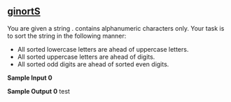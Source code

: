 ## **[ginortS](https://www.hackerrank.com/challenges/ginorts)** 
You are given a string .
contains alphanumeric characters only.
Your task is to sort the string in the following manner:<br><ul><li>All sorted lowercase letters are ahead of uppercase letters.</li><li>All sorted uppercase letters are ahead of digits.</li><li>All sorted odd digits are ahead of sorted even digits.</li></ul>


**Sample Input 0**


**Sample Output 0**
test
